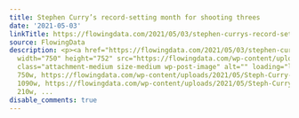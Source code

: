 ```yaml
---
title: Stephen Curry’s record-setting month for shooting threes
date: '2021-05-03'
linkTitle: https://flowingdata.com/2021/05/03/stephen-currys-record-setting-month-for-shooting-threes/
source: FlowingData
description: <p><a href="https://flowingdata.com/2021/05/03/stephen-currys-record-setting-month-for-shooting-threes/"><img
  width="750" height="752" src="https://flowingdata.com/wp-content/uploads/2021/05/Steph-Curry-three-point-750x752.png"
  class="attachment-medium size-medium wp-post-image" alt="" loading="lazy" srcset="https://flowingdata.com/wp-content/uploads/2021/05/Steph-Curry-three-point-750x752.png
  750w, https://flowingdata.com/wp-content/uploads/2021/05/Steph-Curry-three-point-1090x1094.png
  1090w, https://flowingdata.com/wp-content/uploads/2021/05/Steph-Curry-three-point-210x211.png
  210w, ...
disable_comments: true
---
```

<p><a href="https://flowingdata.com/2021/05/03/stephen-currys-record-setting-month-for-shooting-threes/"><img width="750" height="752" src="https://flowingdata.com/wp-content/uploads/2021/05/Steph-Curry-three-point-750x752.png" class="attachment-medium size-medium wp-post-image" alt="" loading="lazy" srcset="https://flowingdata.com/wp-content/uploads/2021/05/Steph-Curry-three-point-750x752.png 750w, https://flowingdata.com/wp-content/uploads/2021/05/Steph-Curry-three-point-1090x1094.png 1090w, https://flowingdata.com/wp-content/uploads/2021/05/Steph-Curry-three-point-210x211.png 210w, ...
